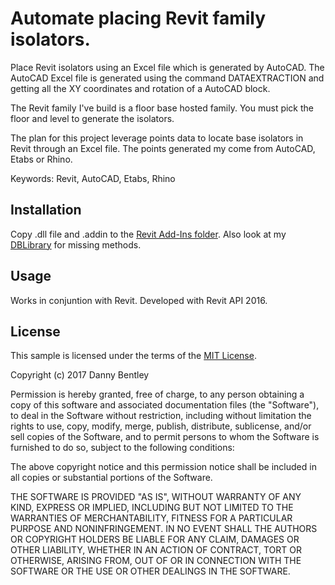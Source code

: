 # Automate placing Revit family isolators. 
Place Revit isolators using an Excel file which is generated by AutoCAD.  The AutoCAD Excel file is generated using the command DATAEXTRACTION and getting all the XY coordinates and rotation of a AutoCAD block.  

The Revit family I've build is a floor base hosted family.  You must pick the floor and level to generate the isolators.

The plan for this project leverage points data to locate base isolators in Revit through an Excel file.  The points generated my come from AutoCAD, Etabs or Rhino. 

Keywords: Revit, AutoCAD, Etabs, Rhino

## Installation
Copy .dll file and .addin to the [Revit Add-Ins folder](http://help.autodesk.com/view/RVT/2015/ENU/?guid=GUID-4FFDB03E-6936-417C-9772-8FC258A261F7).
Also look at my [DBLibrary](https://github.com/dannysbentley/DBLibrary) for missing methods. 

## Usage

Works in conjuntion with Revit. Developed with Revit API 2016.


## License

This sample is licensed under the terms of the [MIT License](https://opensource.org/licenses/MIT).

Copyright (c) 2017 Danny Bentley

Permission is hereby granted, free of charge, to any person obtaining a copy of this software and associated documentation files (the "Software"), to deal in the Software without restriction, including without limitation the rights to use, copy, modify, merge, publish, distribute, sublicense, and/or sell copies of the Software, and to permit persons to whom the Software is furnished to do so, subject to the following conditions:

The above copyright notice and this permission notice shall be included in all copies or substantial portions of the Software.

THE SOFTWARE IS PROVIDED "AS IS", WITHOUT WARRANTY OF ANY KIND, EXPRESS OR IMPLIED, INCLUDING BUT NOT LIMITED TO THE WARRANTIES OF MERCHANTABILITY, FITNESS FOR A PARTICULAR PURPOSE AND NONINFRINGEMENT. IN NO EVENT SHALL THE AUTHORS OR COPYRIGHT HOLDERS BE LIABLE FOR ANY CLAIM, DAMAGES OR OTHER LIABILITY, WHETHER IN AN ACTION OF CONTRACT, TORT OR OTHERWISE, ARISING FROM, OUT OF OR IN CONNECTION WITH THE SOFTWARE OR THE USE OR OTHER DEALINGS IN THE SOFTWARE.
